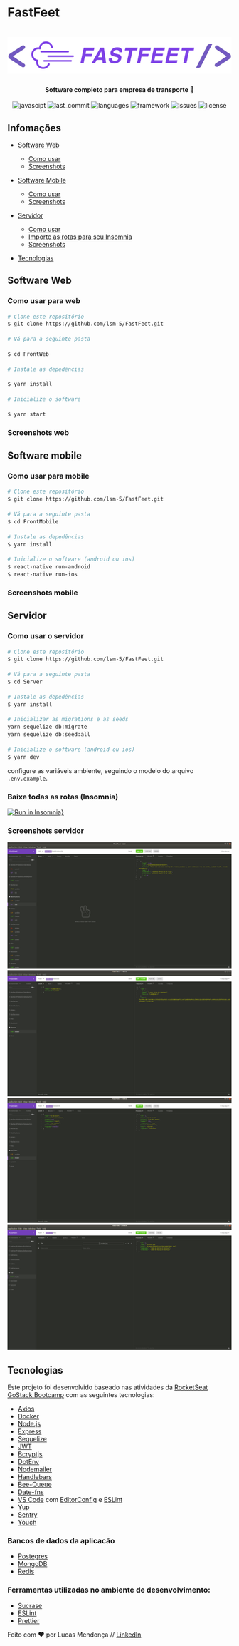 # FastFeet

<h1 align="center">
    <img alt="GoBarber" src="img/logoCode.png" />
</h1>

<h4 align="center">
 Software completo para empresa de transporte 🚚
</h4>

<p align="center">
  
  <img alt="javascipt" src="https://img.shields.io/badge/javascript-87%25-yellow">
  
  <img alt="last_commit" src="https://img.shields.io/badge/last%20commit-march-red">
  
  <img alt="languages" src="https://img.shields.io/badge/languages-1-yellowgreen">

  <img alt="framework" src="https://img.shields.io/badge/framework-2-blue">

  <img alt="issues" src="https://img.shields.io/badge/issues-0%20open-brightgreen">

  <img alt="license" src="https://img.shields.io/badge/license-MIT-green">

</p>

## Infomações

- [Software Web](#software-web)

  - [Como usar](#como-usar-para-web)
  - [Screenshots](#screenshots-web)

- [Software Mobile](#software-mobile)

  - [Como usar](#como-usar-para-mobile)
  - [Screenshots](#screenshots-mobile)

- [Servidor](#como-usar-o-servidor)

  - [Como usar](#como-usar-o-servidor)
  - [Importe as rotas para seu Insomnia](#baixe-todas-as-rotas-insomnia)
  - [Screenshots](#screenshots-servidor)

- [Tecnologias](#tecnologias)

## Software Web

### Como usar para web

```bash
# Clone este repositório
$ git clone https://github.com/lsm-5/FastFeet.git

# Vá para a seguinte pasta

$ cd FrontWeb

# Instale as depedências

$ yarn install

# Inicialize o software

$ yarn start

```

### Screenshots web

## Software mobile

### Como usar para mobile

```bash
# Clone este repositório
$ git clone https://github.com/lsm-5/FastFeet.git

# Vá para a seguinte pasta
$ cd FrontMobile

# Instale as depedências
$ yarn install

# Inicialize o software (android ou ios)
$ react-native run-android
$ react-native run-ios
```

### Screenshots mobile

## Servidor

### Como usar o servidor

```bash
# Clone este repositório
$ git clone https://github.com/lsm-5/FastFeet.git

# Vá para a seguinte pasta
$ cd Server

# Instale as depedências
$ yarn install

# Inicializar as migrations e as seeds
yarn sequelize db:migrate
yarn sequelize db:seed:all

# Inicialize o software (android ou ios)
$ yarn dev
```

configure as variáveis ambiente, seguindo o modelo do arquivo `.env.example`.

### Baixe todas as rotas (Insomnia)

[![Run in Insomnia}](https://insomnia.rest/images/run.svg)](https://insomnia.rest/run/?label=FastFeet%20API&uri=https%3A%2F%2Fraw.githubusercontent.com%2Flsm-5%2FFastFeet%2Fmaster%2FServer%2FInsomniaExport.json)


### Screenshots servidor

<p align="center">
  
  <img alt="Screenshot1" src="img/Server1.png">
  
  <img alt="Screenshot2" src="img/Server2.png">
  
  <img alt="Screenshot3" src="img/Server3.png">

  <img alt="Screenshot4" src="img/Server4.png">

</p>

## Tecnologias

Este projeto foi desenvolvido baseado nas atividades da [RocketSeat GoStack Bootcamp](https://rocketseat.com.br/bootcamp) com as seguintes tecnologias:

- [Axios](https://github.com/axios/axios)
- [Docker](https://www.docker.com/)
- [Node.js](https://github.com/nodejs)
- [Express](https://github.com/expressjs/express)
- [Sequelize](https://github.com/sequelize/sequelize)
- [JWT](https://www.npmjs.com/package/jsonwebtoken)
- [Bcryptjs](https://www.npmjs.com/package/bcrypt)
- [DotEnv](https://github.com/motdotla/dotenv)
- [Nodemailer](https://github.com/nodemailer/nodemailer)
- [Handlebars](https://handlebarsjs.com/)
- [Bee-Queue](https://github.com/bee-queue/bee-queue)
- [Date-fns](https://github.com/date-fns/date-fns)
- [VS Code][vc] com [EditorConfig][vceditconfig] e [ESLint][vceslint]
- [Yup](https://www.npmjs.com/package/yup)
- [Sentry](https://sentry.io/)
- [Youch](https://github.com/poppinss/youch)

### Bancos de dados da aplicacão

- [Postegres](https://github.com/postgres/postgres)
- [MongoDB](https://www.mongodb.com/)
- [Redis](https://redis.io/)

### Ferramentas utilizadas no ambiente de desenvolvimento:

- [Sucrase](https://sucrase.io/)
- [ESLint](https://github.com/eslint/eslint)
- [Prettier](https://github.com/prettier/prettier)

Feito com ♥ por Lucas Mendonça // [LinkedIn](https://www.linkedin.com/in/lucas-mendon%C3%A7a-12181a187/)

[nodejs]: https://nodejs.org/
[yarn]: https://yarnpkg.com/
[vc]: https://code.visualstudio.com/
[vceditconfig]: https://marketplace.visualstudio.com/items?itemName=EditorConfig.EditorConfig
[vceslint]: https://marketplace.visualstudio.com/items?itemName=dbaeumer.vscode-eslint
